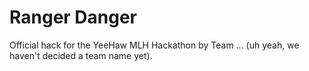 # Ranger Danger

Official hack for the YeeHaw MLH Hackathon by Team ... (uh yeah, we haven't decided a team name yet).